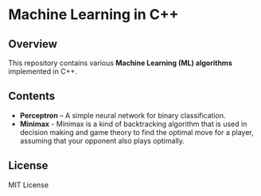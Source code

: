 # Machine Learning in C++

## Overview
This repository contains various **Machine Learning (ML) algorithms** implemented in C++.

## Contents
- **Perceptron** – A simple neural network for binary classification.
- **Minimax** - Minimax is a kind of backtracking algorithm that is used in decision making and game theory to find the optimal move for a player, assuming that your opponent also plays optimally.

## License
MIT License

